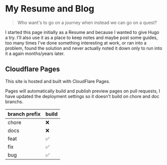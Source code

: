# My Resume and Blog

> Who want's to go on a journey when instead we can go on a quest?

I started this page initially as a Resume and because I wanted to give Hugo a try. I'll also use it as a place to keep notes and maybe post some guides, too many times I've done something interesting at work, or ran into a problem, found the solution and never actually noted it down only to run into it a again months/years later.


## Cloudflare Pages

This site is hosted and built with CloudFlare Pages. 

Pages will automatically build and publish preview pages on pull requests, I have updated the deployment settings so it doesn't build on chore and doc branchs. 

| branch prefix | build |
|---------------|-------|
| chore | :x: |
| docs | :x: |
| feat | :white_check_mark: |
| fix | :white_check_mark: |
| bug | :white_check_mark: |
